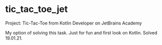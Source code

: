 # tic_tac_toe_jet
Project: Tic-Tac-Toe from Kotlin Developer on JetBrains Academy

My option of solving this task. Just for fun and first look on Kotlin. 
Solved 19.01.21. 
